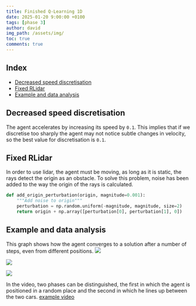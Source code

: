 ```yaml
---
title: Finished Q-Learning 1D
date: 2025-01-20 9:00:00 +0100
tags: [phase 3]
author: david
img_path: /assets/img/
toc: true
comments: true
---
```


## Index

- [Decreased speed discretisation](#decreased-speed-discretisation)
- [Fixed RLidar](#fixed-rlidar)
- [Example and data analysis](#example-and-data-analysis)


## Decreased speed discretisation

The agent accelerates by increasing its speed by `0.1`. This implies that if we discretise too sharply the agent may not notice subtle changes in velocity, so the best value for discretisation is `0.1`.

## Fixed RLidar

In order to use lidar, the agent must be moving, as long as it is static, the rays detect the origin as an obstacle. To solve this problem, noise has been added to the way the origin of the rays is calculated.

```python
def add_origin_perturbation(origin, magnitude=0.001):
    """Add noise to origin"""
    perturbation = np.random.uniform(-magnitude, magnitude, size=2)
    return origin + np.array([perturbation[0], perturbation[1], 0]) 
```

## Example and data analysis

This graph shows how the agent converges to a solution after a number of steps, even from different positions.
![](final_1d/dist_diffs.png)


![](final_1d/epsilon.png)


![](final_1d/eps_steps.png)

In the video, two phases can be distinguished, the first in which the agent is positioned in a random place and the second in which he lines up between the two cars.
[example video](https://drive.google.com/file/d/1UJGxviEJHpsycFnmCeQeAKRZs01Jk2MR/view?usp=sharing)